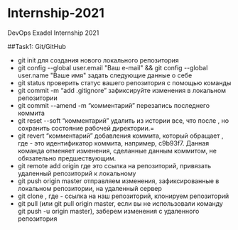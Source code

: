 # Internship-2021
DevOps Exadel Internship 2021

##Task1: Git/GitHub 
* git init для создания нового локального репозитория
* git config --global user.email "Ваш e-mail" && git config --global user.name "Ваше имя" задать следующие данные о себе
* git status проверить статус вашего репозитория с помощью команды 
* git commit -m “add .gitignore” зафиксируйте изменения в локальном репозитории
* git commit --amend -m “комментарий” перезапись последнего коммита
* git reset --soft <commit> “комментарий” удалить из истории все, что после <commit>, но сохранить состояние рабочей директории.=
* git revert <commit> “комментарий” добавления коммита, который обращает <commit>, где <commit> - это идентификатор коммита, например, c9b93f7. Данная команда отменяет изменения, сделанные данным коммитом, не обязательно предшествующим. 
* git remote add origin <url> где <url> это ссылка на репозиторий, привязать удаленный репозиторий к локальному 
* git push origin master отправляем изменения, зафиксированные в локальном репозитории, на удаленный сервер
* git clone <url>, где <url> - ссылка на наш репозиторий, клонируем репозиторий
* git pull (или git pull origin master, если вы не использовали команду git push -u origin master), заберем изменения с удаленного репозитория   
  

